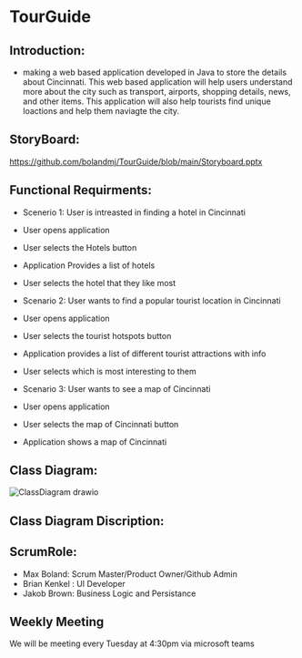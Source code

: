# TourGuide


## Introduction:

* making a web based application developed in Java to store the details about Cincinnati. This web based application will help users understand more about the city such as transport, airports, shopping details, news, and other items. This application will also help tourists find unique loactions and help them naviagte the city.



## StoryBoard:
https://github.com/bolandmj/TourGuide/blob/main/Storyboard.pptx


## Functional Requirments:
* Scenerio 1: User is intreasted in finding a hotel in Cincinnati

* User opens application

* User selects the Hotels button

* Application Provides a list of hotels

* User selects the hotel that they like most


* Scenario 2: User wants to find a popular tourist location in Cincinnati

* User opens application

* User selects the tourist hotspots button

* Application provides a list of different tourist attractions with info

* User selects which is most interesting to them

* Scenario 3: User wants to see a map of Cincinnati

* User opens application 

* User selects the map of Cincinnati button

* Application shows a map of Cincinnati











## Class Diagram:

![ClassDiagram drawio](https://user-images.githubusercontent.com/81503684/170836416-a46f8350-6e8e-48cc-946e-973cd03a21c5.png)


## Class Diagram Discription:







##   ScrumRole:
* Max Boland: Scrum Master/Product Owner/Github Admin
* Brian Kenkel : UI Developer
* Jakob Brown: Business Logic and Persistance


##  Weekly Meeting
We will be meeting every Tuesday at 4:30pm via microsoft teams
